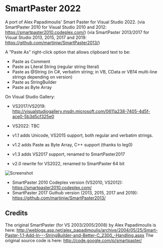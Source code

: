 # SmartPaster 2022

A port of Alex Papadimoulis' Smart Paster for Visual Studio 2022.
(via SmartPaster 2010 for Visual Studio 2010 and 2012: https://smartpaster2010.codeplex.com/)
(via SmartPaster 2013/2017 for Visual Studio 2013, 2015, 2017 and 2019: https://github.com/martinjw/SmartPaster2013/)

A "Paste As" right-click option that allows clipboard text to be:

* Paste as Comment
* Paste as Literal String (regular string literal)
* Paste as @String (in C#, verbatim string; in VB, CData or VB14 multi-line strings depending on version)
* Paste as StringBuilder
* Paste as Byte Array

On Visual Studio Gallery:
* VS2017/VS2019: http://visualstudiogallery.msdn.microsoft.com/0611a238-7405-4d5f-ace0-5b3d5cf325e0
* VS2022: TBC

* v1.1 adds Unicode, VS2015 support, both regular and verbatim strings.
* v1.2 adds Paste as Byte Array, C++ support (thanks to leg0)
* v1.3 adds VS2017 support, renamed to SmartPaster2017
* v2.0 rewrite for VS2022, renamed to SmartPaster 64 bit

![Screenshot](Screenshot.png?raw=true)

* SmartPaster 2010 Codeplex version (VS2010, VS2012):
https://smartpaster2010.codeplex.com/
* SmartPaster 2017 Guthub version (2013, 2015, 2017 and 2019):
https://github.com/martinjw/SmartPaster2013/

## Credits

The original SmartPaster (for VS 2003/2005/2008) by Alex Papadimoulis is here: http://weblogs.asp.net/alex_papadimoulis/archive/2004/05/25/Smart-Paster-1.1-Add-In---StringBuilder-and-Better-C_2300_-Handling.aspx
The original source code is here: http://code.google.com/p/smartpaster/
